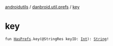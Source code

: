[androidutils](../index.md) / [danbroid.util.prefs](index.md) / [key](./key.md)

# key

`fun `[`HasPrefs`](-has-prefs/index.md)`.key(@StringRes keyID: `[`Int`](https://kotlinlang.org/api/latest/jvm/stdlib/kotlin/-int/index.html)`): `[`String`](https://kotlinlang.org/api/latest/jvm/stdlib/kotlin/-string/index.html)`!`